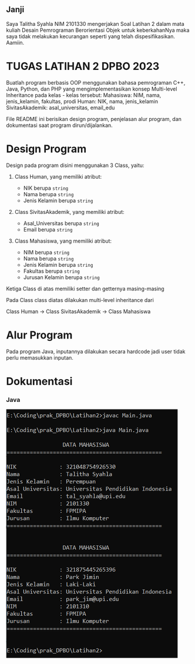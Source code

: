 ## Janji
Saya Talitha Syahla NIM 2101330 mengerjakan
Soal Latihan 2 dalam mata kuliah Desain Pemrograman Berorientasi Objek untuk keberkahanNya maka saya tidak melakukan 
kecurangan seperti yang telah dispesifikasikan. Aamiin.

# TUGAS LATIHAN 2 DPBO 2023
Buatlah program berbasis OOP menggunakan bahasa pemrograman C++, Java, Python, dan PHP yang mengimplementasikan konsep Multi-level Inheritance  pada kelas - kelas tersebut:
    Mahasiswa: NIM, nama, jenis_kelamin, fakultas, prodi
    Human: NIK, nama, jenis_kelamin
    SivitasAkademik: asal_universitas, email_edu

File README ini berisikan design program, penjelasan alur program, dan dokumentasi saat program dirun/dijalankan.

# Design Program
Design pada program disini menggunakan 3 Class, yaitu:

1) Class Human, yang memiliki atribut:
    - NIK berupa `string`
    - Nama berupa `string`
    - Jenis Kelamin berupa `string`

2) Class SivitasAkademik, yang memiliki atribut:
    - Asal_Universitas berupa `string`
    - Email berupa `string`

3) Class Mahasiswa, yang memiliki atribut:
    - NIM berupa `string`
    - Nama berupa `string`
    - Jenis Kelamin berupa `string`
    - Fakultas berupa `string`
    - Jurusan Kelamin berupa `string`

Ketiga Class di atas memiliki setter dan getternya masing-masing

Pada Class class diatas dilakukan multi-level inheritance dari 

Class Human -> Class SivitasAkademik -> Class Mahasiswa

# Alur Program
Pada program Java, inputannya dilakukan secara hardcode jadi user tidak perlu memasukkan inputan.

# Dokumentasi
### Java

![Java program](Java/dok_java.png)
